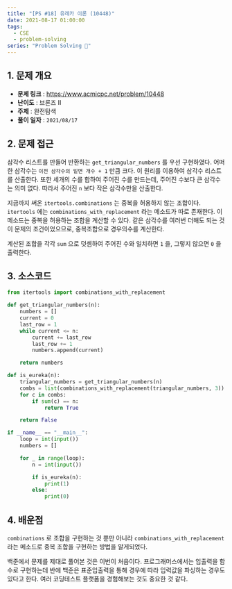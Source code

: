 ```yaml
---
title: "[PS #18] 유레카 이론 (10448)"
date: 2021-08-17 01:00:00
tags:
  - CSE
  - problem-solving
series: "Problem Solving 🤔"
---
```


## 1. 문제 개요

- **문제 링크** : https://www.acmicpc.net/problem/10448
- **난이도** : 브론즈 II
- **주제** : 완전탐색
- **풀이 일자** : `2021/08/17`

## 2. 문제 접근

삼각수 리스트를 만들어 반환하는 `get_triangular_numbers` 를 우선 구현하였다. 어떠한 삼각수는 `이전 삼각수의 밑면 개수 + 1` 만큼 크다. 이 원리를 이용하여 삼각수 리스트를 산출한다. 또한 세개의 수를 합하여 주어진 수를 만드는데, 주어진 수보다 큰 삼각수는 의미 없다. 따라서 주어진 `n` 보다 작은 삼각수만을 산출한다.

지금까지 써온 `itertools.combinations` 는 중복을 허용하지 않는 조합이다. `itertools` 에는 `combinations_with_replacement` 라는 메소드가 따로 존재한다. 이 메소드는 중복을 허용하는 조합을 계산할 수 있다. 같은 삼각수를 여러번 더해도 되는 것이 문제의 조건이었으므로, 중복조합으로 경우의수를 계산한다.

계산된 조합을 각각 `sum` 으로 덧셈하여 주어진 수와 일치하면 `1` 을, 그렇지 않으면 `0` 을 출력한다.

## 3. 소스코드

```python
from itertools import combinations_with_replacement

def get_triangular_numbers(n):
    numbers = []
    current = 0
    last_row = 1
    while current <= n:
        current += last_row
        last_row += 1
        numbers.append(current)

    return numbers

def is_eureka(n):
    triangular_numbers = get_triangular_numbers(n)
    combs = list(combinations_with_replacement(triangular_numbers, 3))
    for c in combs:
        if sum(c) == n:
            return True

    return False

if __name__ == "__main__":
    loop = int(input())
    numbers = []

    for _ in range(loop):
        n = int(input())

        if is_eureka(n):
            print(1)
        else:
            print(0)
```

## 4. 배운점

`combinations` 로 조합을 구현하는 것 뿐만 아니라 `combinations_with_replacement` 라는 메소드로 중복 조합을 구현하는 방법을 알게되었다.

백준에서 문제를 제대로 풀어본 것은 이번이 처음이다. 프로그래머스에서는 입출력을 함수로 구현하는데 반에 백준은 표준입출력을 통해 경우에 따라 입력값을 파싱하는 경우도 있다고 한다. 여러 코딩테스트 플랫폼을 경험해보는 것도 중요한 것 같다.
